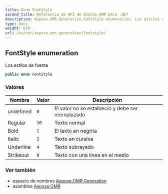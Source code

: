 ```yaml
---
title: Enum FontStyle
second_title: Referencia de API de Aspose.OMR para .NET
description: Aspose.OMR.Generation.FontStyle enumeración. Los estilos de fuente
type: docs
weight: 610
url: /es/net/aspose.omr.generation/fontstyle/
---
```

## FontStyle enumeration

Los estilos de fuente

```csharp
public enum FontStyle
```

### Valores

| Nombre | Valor | Descripción |
| --- | --- | --- |
| undefined | `0` | El valor no se estableció y debe ser reemplazado |
| Regular | `16` | Texto normal |
| Bold | `1` | El texto en negrita |
| Italic | `2` | Texto en cursiva |
| Underline | `4` | Texto subrayado |
| Strikeout | `8` | Texto con una línea en el medio |

### Ver también

* espacio de nombres [Aspose.OMR.Generation](../../aspose.omr.generation/)
* asamblea [Aspose.OMR](../../)



